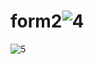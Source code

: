 # form2![4](https://user-images.githubusercontent.com/105308559/168601589-f3d91c74-87d2-4c5e-a3a3-a3c02eeddadc.JPG)
![5](https://user-images.githubusercontent.com/105308559/168601605-df2914aa-5380-4258-8492-30abb1077cc0.JPG)
